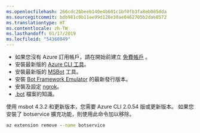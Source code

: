```yaml
---
ms.openlocfilehash: 266cdc2bbeeb140e4b601c1bf0fb3fa8eb085dda
ms.sourcegitcommit: bdb981c0b11ee99d128e30ae0462705b2dae8572
ms.translationtype: HT
ms.contentlocale: zh-TW
ms.lasthandoff: 01/17/2019
ms.locfileid: "54360849"
---
```

- 如果您沒有 Azure 訂用帳戶，請在開始前建立 [免費帳戶](https://azure.microsoft.com/free/) 。
- 安裝最新版的 [Azure CLI 工具](https://docs.microsoft.com/en-us/cli/azure/install-azure-cli?view=azure-cli-latest)。
- 安裝最新版的 [MSBot](https://github.com/Microsoft/botbuilder-tools/tree/master/packages/MSBot) 工具。
- 安裝 [Bot Framework Emulator](https://aka.ms/Emulator-wiki-getting-started) 的最新發行版本。
- 安裝及設定 [ngrok](https://github.com/Microsoft/BotFramework-Emulator/wiki/Tunneling-%28ngrok%29)。
- [.bot](~/v4sdk/bot-file-basics.md) 檔案的知識。

使用 msbot 4.3.2 和更新版本，您需要 Azure CLI 2.0.54 版或更新版本。 如果您安裝了 botservice 擴充功能，則使用此命令加以移除。

```cmd
az extension remove --name botservice
```
